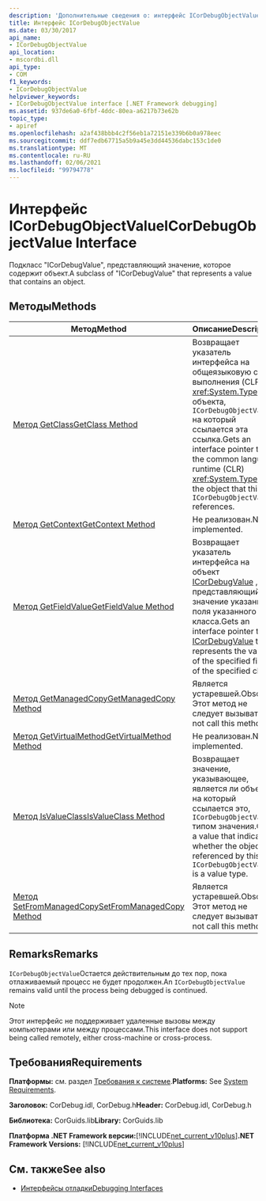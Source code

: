 ```yaml
---
description: 'Дополнительные сведения о: интерфейс ICorDebugObjectValue'
title: Интерфейс ICorDebugObjectValue
ms.date: 03/30/2017
api_name:
- ICorDebugObjectValue
api_location:
- mscordbi.dll
api_type:
- COM
f1_keywords:
- ICorDebugObjectValue
helpviewer_keywords:
- ICorDebugObjectValue interface [.NET Framework debugging]
ms.assetid: 937de6a0-6fbf-4ddc-80ea-a6217b73e62b
topic_type:
- apiref
ms.openlocfilehash: a2af438bbb4c2f56eb1a72151e339b6b0a978eec
ms.sourcegitcommit: ddf7edb67715a5b9a45e3dd44536dabc153c1de0
ms.translationtype: MT
ms.contentlocale: ru-RU
ms.lasthandoff: 02/06/2021
ms.locfileid: "99794778"
---
```

# <a name="icordebugobjectvalue-interface"></a><span data-ttu-id="9189e-103">Интерфейс ICorDebugObjectValue</span><span class="sxs-lookup"><span data-stu-id="9189e-103">ICorDebugObjectValue Interface</span></span>

<span data-ttu-id="9189e-104">Подкласс "ICorDebugValue", представляющий значение, которое содержит объект.</span><span class="sxs-lookup"><span data-stu-id="9189e-104">A subclass of "ICorDebugValue" that represents a value that contains an object.</span></span>  
  
## <a name="methods"></a><span data-ttu-id="9189e-105">Методы</span><span class="sxs-lookup"><span data-stu-id="9189e-105">Methods</span></span>  
  
|<span data-ttu-id="9189e-106">Метод</span><span class="sxs-lookup"><span data-stu-id="9189e-106">Method</span></span>|<span data-ttu-id="9189e-107">Описание</span><span class="sxs-lookup"><span data-stu-id="9189e-107">Description</span></span>|  
|------------|-----------------|  
|[<span data-ttu-id="9189e-108">Метод GetClass</span><span class="sxs-lookup"><span data-stu-id="9189e-108">GetClass Method</span></span>](icordebugobjectvalue-getclass-method.md)|<span data-ttu-id="9189e-109">Возвращает указатель интерфейса на общеязыковую среду выполнения (CLR) <xref:System.Type> объекта, `ICorDebugObjectValue` на который ссылается эта ссылка.</span><span class="sxs-lookup"><span data-stu-id="9189e-109">Gets an interface pointer to the common language runtime (CLR) <xref:System.Type> of the object that this `ICorDebugObjectValue` references.</span></span>|  
|[<span data-ttu-id="9189e-110">Метод GetContext</span><span class="sxs-lookup"><span data-stu-id="9189e-110">GetContext Method</span></span>](icordebugobjectvalue-getcontext-method.md)|<span data-ttu-id="9189e-111">Не реализован.</span><span class="sxs-lookup"><span data-stu-id="9189e-111">Not implemented.</span></span>|  
|[<span data-ttu-id="9189e-112">Метод GetFieldValue</span><span class="sxs-lookup"><span data-stu-id="9189e-112">GetFieldValue Method</span></span>](icordebugobjectvalue-getfieldvalue-method.md)|<span data-ttu-id="9189e-113">Возвращает указатель интерфейса на объект [ICorDebugValue](icordebugvalue-interface.md) , представляющий значение указанного поля указанного класса.</span><span class="sxs-lookup"><span data-stu-id="9189e-113">Gets an interface pointer to an [ICorDebugValue](icordebugvalue-interface.md) that represents the value of the specified field of the specified class.</span></span>|  
|[<span data-ttu-id="9189e-114">Метод GetManagedCopy</span><span class="sxs-lookup"><span data-stu-id="9189e-114">GetManagedCopy Method</span></span>](icordebugobjectvalue-getmanagedcopy-method.md)|<span data-ttu-id="9189e-115">Является устаревшей.</span><span class="sxs-lookup"><span data-stu-id="9189e-115">Obsolete.</span></span> <span data-ttu-id="9189e-116">Этот метод не следует вызывать.</span><span class="sxs-lookup"><span data-stu-id="9189e-116">Do not call this method.</span></span>|  
|[<span data-ttu-id="9189e-117">Метод GetVirtualMethod</span><span class="sxs-lookup"><span data-stu-id="9189e-117">GetVirtualMethod Method</span></span>](icordebugobjectvalue-getvirtualmethod-method.md)|<span data-ttu-id="9189e-118">Не реализован.</span><span class="sxs-lookup"><span data-stu-id="9189e-118">Not implemented.</span></span>|  
|[<span data-ttu-id="9189e-119">Метод IsValueClass</span><span class="sxs-lookup"><span data-stu-id="9189e-119">IsValueClass Method</span></span>](icordebugobjectvalue-isvalueclass-method.md)|<span data-ttu-id="9189e-120">Возвращает значение, указывающее, является ли объект, на который ссылается это, `ICorDebugObjectValue` типом значения.</span><span class="sxs-lookup"><span data-stu-id="9189e-120">Gets a value that indicates whether the object referenced by this `ICorDebugObjectValue` is a value type.</span></span>|  
|[<span data-ttu-id="9189e-121">Метод SetFromManagedCopy</span><span class="sxs-lookup"><span data-stu-id="9189e-121">SetFromManagedCopy Method</span></span>](icordebugobjectvalue-setfrommanagedcopy-method.md)|<span data-ttu-id="9189e-122">Является устаревшей.</span><span class="sxs-lookup"><span data-stu-id="9189e-122">Obsolete.</span></span> <span data-ttu-id="9189e-123">Этот метод не следует вызывать.</span><span class="sxs-lookup"><span data-stu-id="9189e-123">Do not call this method.</span></span>|  
  
## <a name="remarks"></a><span data-ttu-id="9189e-124">Remarks</span><span class="sxs-lookup"><span data-stu-id="9189e-124">Remarks</span></span>  

 <span data-ttu-id="9189e-125">`ICorDebugObjectValue`Остается действительным до тех пор, пока отлаживаемый процесс не будет продолжен.</span><span class="sxs-lookup"><span data-stu-id="9189e-125">An `ICorDebugObjectValue` remains valid until the process being debugged is continued.</span></span>  
  
> [!NOTE]
> <span data-ttu-id="9189e-126">Этот интерфейс не поддерживает удаленные вызовы между компьютерами или между процессами.</span><span class="sxs-lookup"><span data-stu-id="9189e-126">This interface does not support being called remotely, either cross-machine or cross-process.</span></span>  
  
## <a name="requirements"></a><span data-ttu-id="9189e-127">Требования</span><span class="sxs-lookup"><span data-stu-id="9189e-127">Requirements</span></span>  

 <span data-ttu-id="9189e-128">**Платформы:** см. раздел [Требования к системе](../../get-started/system-requirements.md).</span><span class="sxs-lookup"><span data-stu-id="9189e-128">**Platforms:** See [System Requirements](../../get-started/system-requirements.md).</span></span>  
  
 <span data-ttu-id="9189e-129">**Заголовок:** CorDebug.idl, CorDebug.h</span><span class="sxs-lookup"><span data-stu-id="9189e-129">**Header:** CorDebug.idl, CorDebug.h</span></span>  
  
 <span data-ttu-id="9189e-130">**Библиотека:** CorGuids.lib</span><span class="sxs-lookup"><span data-stu-id="9189e-130">**Library:** CorGuids.lib</span></span>  
  
 <span data-ttu-id="9189e-131">**Платформа .NET Framework версии:**[!INCLUDE[net_current_v10plus](../../../../includes/net-current-v10plus-md.md)]</span><span class="sxs-lookup"><span data-stu-id="9189e-131">**.NET Framework Versions:** [!INCLUDE[net_current_v10plus](../../../../includes/net-current-v10plus-md.md)]</span></span>  
  
## <a name="see-also"></a><span data-ttu-id="9189e-132">См. также</span><span class="sxs-lookup"><span data-stu-id="9189e-132">See also</span></span>

- [<span data-ttu-id="9189e-133">Интерфейсы отладки</span><span class="sxs-lookup"><span data-stu-id="9189e-133">Debugging Interfaces</span></span>](debugging-interfaces.md)

